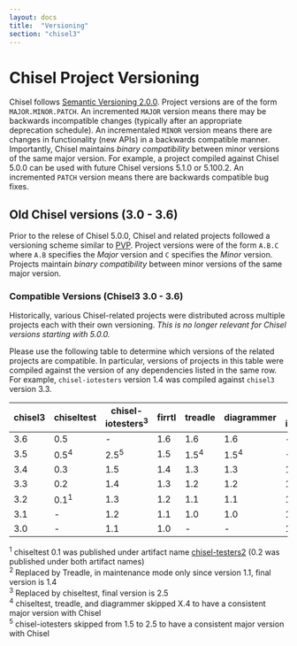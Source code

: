 ```yaml
---
layout: docs
title:  "Versioning"
section: "chisel3"
---
```


# Chisel Project Versioning

Chisel follows [Semantic Versioning 2.0.0](https://semver.org).
Project versions are of the form `MAJOR.MINOR.PATCH`.
An incremented `MAJOR` version means there may be backwards incompatible changes (typically after an appropriate deprecation schedule).
An incrementaled `MINOR` version means there are changes in functionality (new APIs) in a backwards compatible manner.
Importantly, Chisel maintains _binary compatibility_ between minor versions of the same major version.
For example, a project compiled against Chisel 5.0.0 can be used with future Chisel versions 5.1.0 or 5.100.2.
An incremented `PATCH` version means there are backwards compatible bug fixes.

## Old Chisel versions (3.0 - 3.6)

Prior to the relese of Chisel 5.0.0, Chisel and related projects followed a versioning scheme similar to [PVP](https://pvp.haskell.org/).
Project versions were of the form `A.B.C` where `A.B` specifies the _Major_ version and `C` specifies the _Minor_ version.
Projects maintain _binary compatibility_ between minor versions of the same major version.

### Compatible Versions (Chisel3 3.0 - 3.6)

Historically, various Chisel-related projects were distributed across multiple projects each with their own versioning.
*This is no longer relevant for Chisel versions starting with 5.0.0.*

Please use the following table to determine which versions of the related projects are compatible.
In particular, versions of projects in this table were compiled against the version of any dependencies listed in the same row.
For example, `chisel-iotesters` version 1.4 was compiled against `chisel3` version 3.3.

| chisel3 | chiseltest      | chisel-iotesters<sup>3</sup> | firrtl | treadle | diagrammer | firrtl-interpreter<sup>2</sup> |
| ------- | ----------      | ----------------             | ------ | ------- | ---------- | ----- |
| 3.6     | 0.5             | -                            | 1.6    | 1.6     | 1.6        | -     |
| 3.5     | 0.5<sup>4</sup> | 2.5<sup>5</sup>              | 1.5    | 1.5<sup>4</sup> | 1.5<sup>4</sup> | - |
| 3.4     | 0.3             | 1.5                          | 1.4    | 1.3     | 1.3        | 1.4 |
| 3.3     | 0.2             | 1.4                          | 1.3    | 1.2     | 1.2        | 1.3 |
| 3.2     | 0.1<sup>1</sup> | 1.3                          | 1.2    | 1.1     | 1.1        | 1.2 |
| 3.1     | -               | 1.2                          | 1.1    | 1.0     | 1.0        | 1.1 |
| 3.0     | -               | 1.1                          | 1.0    | -       | -          | 1.0 |

<sup>1</sup> chiseltest 0.1 was published under artifact name [chisel-testers2](https://search.maven.org/search?q=a:chisel-testers2_2.12) (0.2 was published under both artifact names)    
<sup>2</sup> Replaced by Treadle, in maintenance mode only since version 1.1, final version is 1.4    
<sup>3</sup> Replaced by chiseltest, final version is 2.5    
<sup>4</sup> chiseltest, treadle, and diagrammer skipped X.4 to have a consistent major version with Chisel    
<sup>5</sup> chisel-iotesters skipped from 1.5 to 2.5 to have a consistent major version with Chisel    
